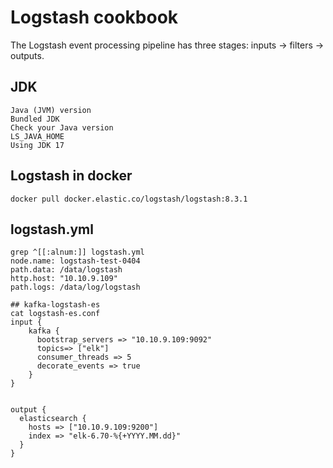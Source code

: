 # Logstash cookbook
The Logstash event processing pipeline has three stages: inputs → filters → outputs.

## JDK
```
Java (JVM) version
Bundled JDK
Check your Java version
LS_JAVA_HOME
Using JDK 17
```

## Logstash in docker
```
docker pull docker.elastic.co/logstash/logstash:8.3.1
```

## logstash.yml
```
grep ^[[:alnum:]] logstash.yml
node.name: logstash-test-0404
path.data: /data/logstash
http.host: "10.10.9.109"
path.logs: /data/log/logstash

## kafka-logstash-es
cat logstash-es.conf
input {
    kafka {
      bootstrap_servers => "10.10.9.109:9092"
      topics=> ["elk"]
      consumer_threads => 5
      decorate_events => true
    }
}


output {
  elasticsearch {
    hosts => ["10.10.9.109:9200"]
    index => "elk-6.70-%{+YYYY.MM.dd}"
  }
}
```


